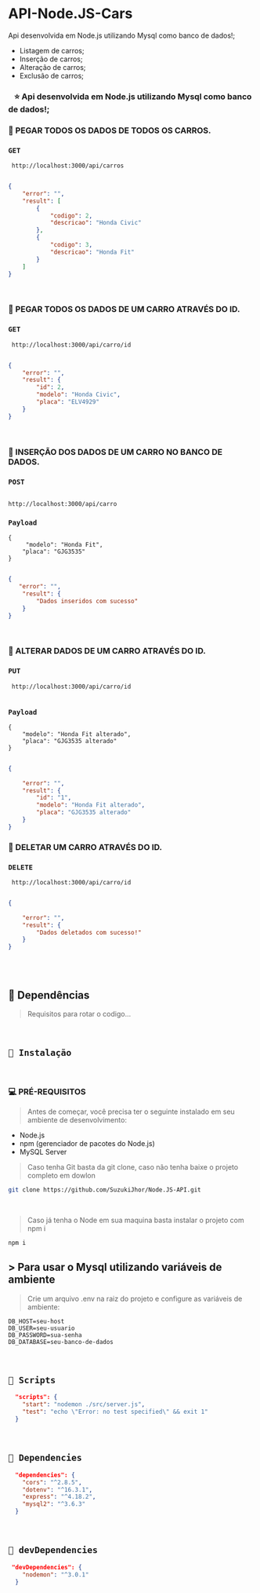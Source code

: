 # API-Node.JS-Cars
Api desenvolvida em Node.js utilizando Mysql como banco de dados!; 
 - Listagem de carros;
 - Inserção de carros;
 - Alteração de carros;
 - Exclusão de carros;



### ⠀⭐ Api desenvolvida em Node.js utilizando Mysql como banco de dados!; 

### 🎯 PEGAR TODOS OS DADOS DE TODOS OS CARROS.
  
### ```GET``` 
```URL
 http://localhost:3000/api/carros
 
```
  
```JSON
{
    "error": "",
    "result": [
        {
            "codigo": 2,
            "descricao": "Honda Civic"
        },
        {
            "codigo": 3,
            "descricao": "Honda Fit"
        }
    ]
}
```
  
<br /> 

### 🎯 PEGAR TODOS OS DADOS DE UM CARRO ATRAVÉS DO ID.
  
### ```GET``` 
```URL
 http://localhost:3000/api/carro/id
 
```
  
```JSON
{
    "error": "",
    "result": {
        "id": 2,
        "modelo": "Honda Civic",
        "placa": "ELV4929"
    }
}
```
  
<br /> 

### 🎯 INSERÇÃO DOS DADOS DE UM CARRO NO BANCO DE DADOS.
  
### ```POST``` 

```URL

http://localhost:3000/api/carro

```

### ```Payload``` 
```body
{
     "modelo": "Honda Fit",
    "placa": "GJG3535"
}
 
```
  
```JSON
{
   "error": "",
    "result": {
        "Dados inseridos com sucesso"
    }
}

```

<br /> 

### 🎯 ALTERAR DADOS DE UM CARRO ATRAVÉS DO ID.
  
### ```PUT``` 
```URL
 http://localhost:3000/api/carro/id
 
```

### ```Payload``` 
```body
{
    "modelo": "Honda Fit alterado",
    "placa": "GJG3535 alterado"
}
 
```


```JSON
{
    
    "error": "",
    "result": {
        "id": "1",
        "modelo": "Honda Fit alterado",
        "placa": "GJG3535 alterado"
    }
}
```

### 🎯 DELETAR UM CARRO ATRAVÉS DO ID.

### ```DELETE``` 
```URL
 http://localhost:3000/api/carro/id
 
```

```JSON
{
    
    "error": "",
    "result": {
        "Dados deletados com sucesso!"
    }
}
```
  
<br /> 


<br/>

<a id="Dependências"></a>
## 🧪 Dependências
> Requisitos para rotar o codigo...

<br/>

## `📖 Instalação` 
  
  
 <br /> 

 ###  💻 PRÉ-REQUISITOS

> Antes de começar, você precisa ter o seguinte instalado em seu ambiente de desenvolvimento:

- Node.js
- npm (gerenciador de pacotes do Node.js)
- MySQL Server

  

> Caso tenha Git basta da git clone, caso não tenha baixe o projeto completo em dowlon

```BASH
git clone https://github.com/SuzukiJhor/Node.JS-API.git
```

<br /> 

> Caso já tenha o Node em sua maquina basta instalar o projeto com npm i

```BASH
npm i 
```

## > Para usar o Mysql utilizando variáveis de ambiente

> Crie um arquivo .env na raiz do projeto e configure as variáveis de ambiente:

```
DB_HOST=seu-host
DB_USER=seu-usuario
DB_PASSWORD=sua-senha
DB_DATABASE=seu-banco-de-dados

``` 

<br /> 

## `📖 Scripts` 

```JSON
  "scripts": {
    "start": "nodemon ./src/server.js",
    "test": "echo \"Error: no test specified\" && exit 1"
  }

```

<br/>

## `📖 Dependencies` 

```JSON
  "dependencies": {
    "cors": "^2.8.5",
    "dotenv": "^16.3.1",
    "express": "^4.18.2",
    "mysql2": "^3.6.3"
  }

```

<br /> 

## `📖 devDependencies` 


```JSON
 "devDependencies": {
    "nodemon": "^3.0.1"
  }

```
<br/>
